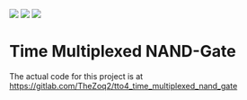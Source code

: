 ![](../../workflows/gds/badge.svg) ![](../../workflows/docs/badge.svg) ![](../../workflows/test/badge.svg)

# Time Multiplexed NAND-Gate

The actual code for this project is at https://gitlab.com/TheZoq2/tto4_time_multiplexed_nand_gate
